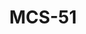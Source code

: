 ---
layout: docs
language: en
category: Computer Science
title: MCS-51
icon: icon-8051.png
meta: MCS-51
mathjax: true
order: 0x20
---